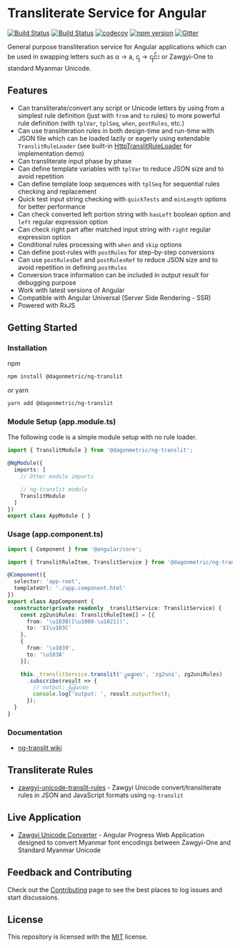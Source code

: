 # Transliterate Service for Angular

[![Build Status](https://github.com/DagonMetric/ng-translit/workflows/CI/badge.svg)](https://github.com/DagonMetric/ng-translit/actions)
[![Build Status](https://dev.azure.com/DagonMetric/ng-translit/_apis/build/status/DagonMetric.ng-translit?branchName=master)](https://dev.azure.com/DagonMetric/ng-translit/_build/latest?definitionId=8&branchName=master)
[![codecov](https://codecov.io/gh/DagonMetric/ng-translit/branch/master/graph/badge.svg)](https://codecov.io/gh/DagonMetric/ng-translit)
[![npm version](https://img.shields.io/npm/v/@dagonmetric/ng-translit.svg)](https://www.npmjs.com/package/@dagonmetric/ng-translit)
[![Gitter](https://badges.gitter.im/DagonMetric/general.svg)](https://gitter.im/DagonMetric/general?utm_source=badge&utm_medium=badge&utm_campaign=pr-badge)

General purpose transliteration service for Angular applications which can be used in swapping letters such as α → a, ၎ → ၎င်း or Zawgyi-One to standard Myanmar Unicode.

## Features

* Can transliterate/convert any script or Unicode letters by using from a simplest rule definition (just with `from` and `to` rules) to more powerful rule definition (with `tplVar`, `tplSeq`, `when`, `postRules`, etc.)
* Can use transliteration rules in both design-time and run-time with JSON file which can be loaded lazily or eagerly using extendable `TranslitRuleLoader` (see built-in [HttpTranslitRuleLoader](https://github.com/DagonMetric/ng-translit/blob/master/modules/ng-translit/http-loader/src/http-translit-rule-loader.ts) for implementation demo)
* Can transliterate input phase by phase
* Can define template variables with `tplVar` to reduce JSON size and to avoid repetition
* Can define template loop sequences with `tplSeq` for sequential rules checking and replacement
* Quick test input string checking with `quickTests` and `minLength` options for better performance
* Can check converted left portion string with `hasLeft` boolean option and `left` regular expression option
* Can check right part after matched input string with `right` regular expression option
* Conditional rules processing with `when` and `skip` options
* Can define post-rules with `postRules` for step-by-step conversions
* Can use `postRulesDef` and `postRulesRef`  to reduce JSON size and to avoid repetition in defining `postRules`
* Conversion trace information can be included in output result for debugging purpose
* Work with latest versions of Angular
* Compatible with Angular Universal (Server Side Rendering - SSR)
* Powered with RxJS

## Getting Started

### Installation

npm

```bash
npm install @dagonmetric/ng-translit
```

or yarn

```bash
yarn add @dagonmetric/ng-translit
```

### Module Setup (app.module.ts)

The following code is a simple module setup with no rule loader.

```typescript
import { TranslitModule } from '@dagonmetric/ng-translit';

@NgModule({
  imports: [
    // Other module imports

    // ng-translit module
    TranslitModule
  ]
})
export class AppModule { }
```

### Usage (app.component.ts)

```typescript
import { Component } from '@angular/core';

import { TranslitRuleItem, TranslitService } from '@dagonmetric/ng-translit';

@Component({
  selector: 'app-root',
  templateUrl: './app.component.html'
})
export class AppComponent {
  constructor(private readonly _translitService: TranslitService) {
    const zg2uniRules: TranslitRuleItem[] = [{
      from: '\u103B([\u1000-\u1021])',
      to: '$1\u103C'
    },
    {
      from: '\u1039',
      to: '\u103A'
    }];

    this._translitService.translit('ျမန္မာစာ', 'zg2uni', zg2uniRules)
      .subscribe(result => {
        // output: မြန်မာစာ
        console.log('output: ', result.outputText);
      });
  }
}
```

### Documentation

* [ng-translit wiki](https://github.com/DagonMetric/ng-translit/wiki)

## Transliterate Rules

* [zawgyi-unicode-translit-rules](https://github.com/myanmartools/zawgyi-unicode-translit-rules) - Zawgyi Unicode convert/transliterate rules in JSON and JavaScript formats using `ng-translit`

## Live Application

* [Zawgyi Unicode Converter](https://zawgyi-unicode-converter.myanmartools.org) - Angular Progress Web Application designed to convert Myanmar font encodings between Zawgyi-One and Standard Myanmar Unicode

## Feedback and Contributing

Check out the [Contributing](https://github.com/DagonMetric/ng-translit/blob/master/CONTRIBUTING.md) page to see the best places to log issues and start discussions.

## License

This repository is licensed with the [MIT](https://github.com/DagonMetric/ng-translit/blob/master/LICENSE) license.
